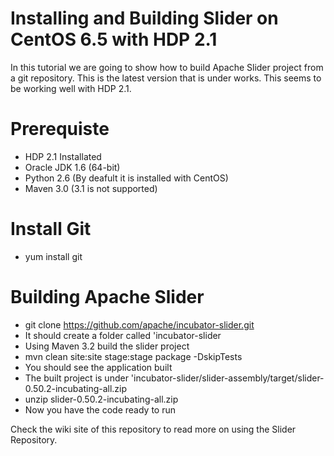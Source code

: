 
Installing and Building Slider on CentOS 6.5 with HDP 2.1
=================================================

In this tutorial we are going to show how to build Apache Slider project from a git repository. This is the latest version that is under works. This seems to be working well with HDP 2.1.


Prerequiste
===========
* HDP 2.1 Installated
* Oracle JDK 1.6 (64-bit)
* Python 2.6 (By deafult it is installed with CentOS)
* Maven 3.0 (3.1 is not supported)


Install Git
============
* yum install git

Building Apache Slider
=====================
* git clone https://github.com/apache/incubator-slider.git
* It should create a folder called 'incubator-slider
* Using Maven 3.2 build the slider project
* mvn clean site:site stage:stage package -DskipTests
* You should see the application built
* The built project is under 'incubator-slider/slider-assembly/target/slider-0.50.2-incubating-all.zip
* unzip slider-0.50.2-incubating-all.zip
* Now you have the code ready to run


Check the wiki site of this repository to read more on using the Slider Repository.

